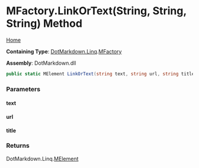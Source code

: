 # MFactory\.LinkOrText\(String, String, String\) Method

[Home](../../../../README.md)

**Containing Type**: [DotMarkdown.Linq](../../README.md)\.[MFactory](../README.md)

**Assembly**: DotMarkdown\.dll

```csharp
public static MElement LinkOrText(string text, string url, string title = null)
```

### Parameters

#### text

#### url

#### title

### Returns

DotMarkdown\.Linq\.[MElement](../../MElement/README.md)

